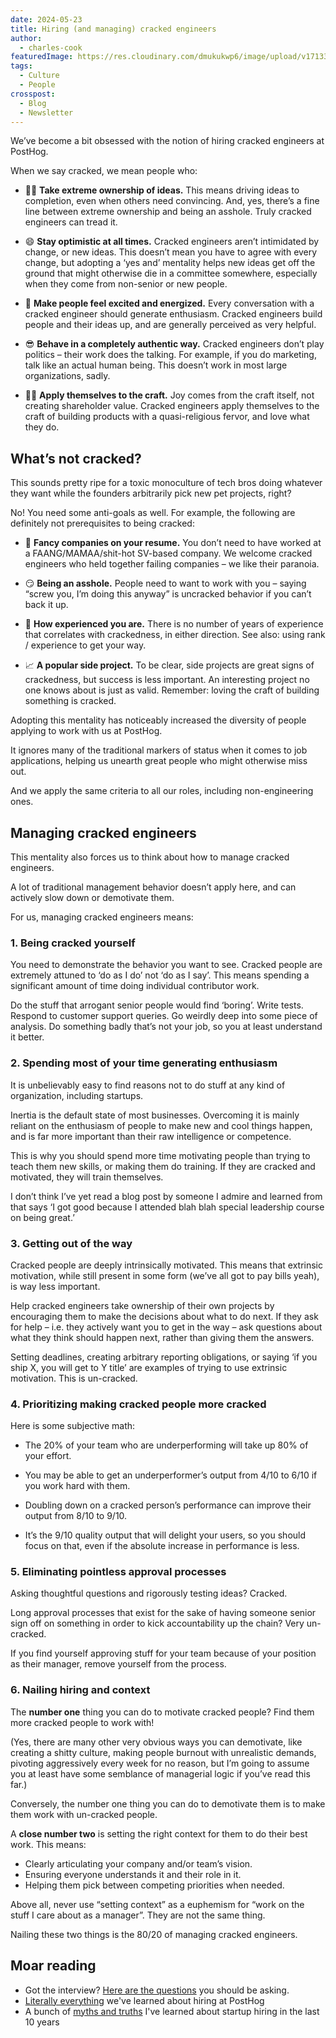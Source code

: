```yaml
---
date: 2024-05-23
title: Hiring (and managing) cracked engineers
author:
  - charles-cook
featuredImage: https://res.cloudinary.com/dmukukwp6/image/upload/v1713344206/posthog.com/contents/blog/cracked_engineer_blog.jpg
tags:
  - Culture
  - People
crosspost:
  - Blog
  - Newsletter      
---
```


We’ve become a bit obsessed with the notion of hiring cracked engineers at PostHog.

When we say cracked, we mean people who:

- 🙋‍♀️ **Take extreme ownership of ideas.** This means driving ideas to completion, even when others need convincing. And, yes, there’s a fine line between extreme ownership and being an asshole. Truly cracked engineers can tread it.

- 😄 **Stay optimistic at all times.** Cracked engineers aren’t intimidated by change, or new ideas. This doesn’t mean you have to agree with every change, but adopting a ‘yes and’ mentality helps new ideas get off the ground that might otherwise die in a committee somewhere, especially when they come from non-senior or new people.

- 🤩 **Make people feel excited and energized.** Every conversation with a cracked engineer should generate enthusiasm. Cracked engineers build people and their ideas up, and are generally perceived as very helpful.

- 😎 **Behave in a completely authentic way.** Cracked engineers don’t play politics – their work does the talking. For example, if you do marketing, talk like an actual human being. This doesn’t work in most large organizations, sadly.

- 👷‍♂️ **Apply themselves to the craft.** Joy comes from the craft itself, not creating shareholder value. Cracked engineers apply themselves to the craft of building products with a quasi-religious fervor, and love what they do.

## What’s not cracked?

This sounds pretty ripe for a toxic monoculture of tech bros doing whatever they want while the founders arbitrarily pick new pet projects, right?

No! You need some anti-goals as well. For example, the following are definitely not prerequisites to being cracked:

- 🏢 **Fancy companies on your resume.** You don’t need to have worked at a FAANG/MAMAA/shit-hot SV-based company. We welcome cracked engineers who held together failing companies – we like their paranoia.

- 😏 **Being an asshole.** People need to want to work with you – saying “screw you, I’m doing this anyway” is uncracked behavior if you can’t back it up.

- 🐣 **How experienced you are.** There is no number of years of experience that correlates with crackedness, in either direction. See also: using rank / experience to get your way.

- 📈 **A popular side project.** To be clear, side projects are great signs of crackedness, but success is less important. An interesting project no one knows about is just as valid. Remember: loving the craft of building something is cracked.

Adopting this mentality has noticeably increased the diversity of people applying to work with us at PostHog.

It ignores many of the traditional markers of status when it comes to job applications, helping us unearth great people who might otherwise miss out.

And we apply the same criteria to all our roles, including non-engineering ones.

## Managing cracked engineers

This mentality also forces us to think about how to manage cracked engineers.

A lot of traditional management behavior doesn’t apply here, and can actively slow down or demotivate them.

For us, managing cracked engineers means:

### 1. Being cracked yourself

You need to demonstrate the behavior you want to see. Cracked people are extremely attuned to ‘do as I do’ not ‘do as I say’. This means spending a significant amount of time doing individual contributor work.

Do the stuff that arrogant senior people would find ‘boring’. Write tests. Respond to customer support queries. Go weirdly deep into some piece of analysis. Do something badly that’s not your job, so you at least understand it better.

### 2. Spending most of your time generating enthusiasm

It is unbelievably easy to find reasons not to do stuff at any kind of organization, including startups.

Inertia is the default state of most businesses. Overcoming it is mainly reliant on the enthusiasm of people to make new and cool things happen, and is far more important than their raw intelligence or competence.

This is why you should spend more time motivating people than trying to teach them new skills, or making them do training. If they are cracked and motivated, they will train themselves.

I don’t think I’ve yet read a blog post by someone I admire and learned from that says ‘I got good because I attended blah blah special leadership course on being great.’

### 3. Getting out of the way

Cracked people are deeply intrinsically motivated. This means that extrinsic motivation, while still present in some form (we’ve all got to pay bills yeah), is way less important.

Help cracked engineers take ownership of their own projects by encouraging them to make the decisions about what to do next. If they ask for help – i.e. they actively want you to get in the way – ask questions about what they think should happen next, rather than giving them the answers.

Setting deadlines, creating arbitrary reporting obligations, or saying ‘if you ship X, you will get to Y title’ are examples of trying to use extrinsic motivation. This is un-cracked.

### 4. Prioritizing making cracked people more cracked

Here is some subjective math:

- The 20% of your team who are underperforming will take up 80% of your effort.

- You may be able to get an underperformer’s output from 4/10 to 6/10 if you work hard with them.

- Doubling down on a cracked person’s performance can improve their output from 8/10 to 9/10.

- It’s the 9/10 quality output that will delight your users, so you should focus on that, even if the absolute increase in performance is less.

### 5. Eliminating pointless approval processes

Asking thoughtful questions and rigorously testing ideas? Cracked.

Long approval processes that exist for the sake of having someone senior sign off on something in order to kick accountability up the chain? Very un-cracked.

If you find yourself approving stuff for your team because of your position as their manager, remove yourself from the process.

### 6. Nailing hiring and context

The **number one** thing you can do to motivate cracked people? Find them more cracked people to work with!

(Yes, there are many other very obvious ways you can demotivate, like creating a shitty culture, making people burnout with unrealistic demands, pivoting aggressively every week for no reason, but I’m going to assume you at least have some semblance of managerial logic if you’ve read this far.)

Conversely, the number one thing you can do to demotivate them is to make them work with un-cracked people.

A **close number two** is setting the right context for them to do their best work. This means:

- Clearly articulating your company and/or team’s vision.
- Ensuring everyone understands it and their role in it.
- Helping them pick between competing priorities when needed.

Above all, never use “setting context” as a euphemism for “work on the stuff I care about as a manager”. They are not the same thing.

Nailing these two things is the 80/20 of managing cracked engineers.

## Moar reading

- Got the interview? [Here are the questions](/founders/what-to-ask-in-interviews) you should be asking. 
- [Literally everything](/newsletter/hiring-at-posthog-lessons) we've learned about hiring at PostHog
- A bunch of [myths and truths](/founders/early-stage-startup-hiring-strategy) I've learned about startup hiring in the last 10 years

<NewsletterForm />
